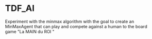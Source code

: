 # TDF_AI
Experiment with the minmax algorithm with the goal to create an MinMaxAgent that can play and compete against a human to the board game "La MAIN du ROI "
